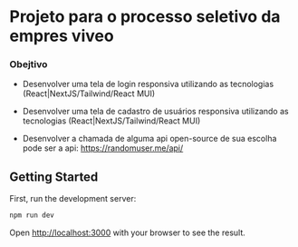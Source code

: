# Projeto para o processo seletivo da empres viveo

### Obejtivo 
* Desenvolver uma tela de login responsiva utilizando as tecnologias (React|NextJS/Tailwind/React MUI) 

*	Desenvolver uma tela de cadastro de usuários responsiva utilizando as tecnologias (React|NextJS/Tailwind/React MUI) 

*	Desenvolver a chamada de alguma api open-source de sua escolha pode ser a api: https://randomuser.me/api/


## Getting Started

First, run the development server:

```bash
npm run dev
```

Open [http://localhost:3000](http://localhost:3000) with your browser to see the result.
